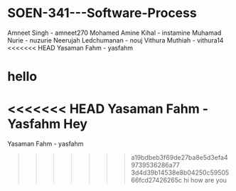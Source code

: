 # SOEN-341---Software-Process

Amneet Singh - amneet270
Mohamed Amine Kihal - instamine
Muhamad Nurie - nuzurie
Neerujah Ledchumanan - nouj
Vithura Muthiah - vithura14
<<<<<<< HEAD
Yasaman Fahm  - yasfahm 

hello
=======
<<<<<<< HEAD
Yasaman Fahm  - Yasfahm
Hey
=======
Yasaman Fahm  - yasfahm 
>>>>>>> a19bdbeb3f69de27ba8e5d3efa49739536286a77
>>>>>>> 3d4d39b14538e8b04250c5950566fcd27426265c
hi how are you
